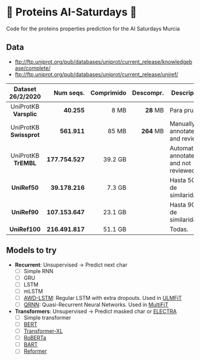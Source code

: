# 🧬 Proteins AI-Saturdays 🧬
Code for the proteins properties prediction for the AI Saturdays Murcia

## Data

- ftp://ftp.uniprot.org/pub/databases/uniprot/current_release/knowledgebase/complete/
- ftp://ftp.uniprot.org/pub/databases/uniprot/current_release/uniref/

| Dataset 26/2/2020        | Num seqs.       | Comprimido | Descompr.     | Descripción                              |
|:------------------------:|----------------:|-----------:|--------------:|------------------------------------------|
| UniProtKB **Varsplic**   | **40.255**      | 8 MB       | **28** MB     | Para pruebas                             |
| UniProtKB **Swissprot**  | **561.911**     | 85 MB      | **264** MB    | Manually annotated and reviewed          |
| UniProtKB **TrEMBL**     | **177.754.527** | 39.2 GB    |               | Automatically annotated and not reviewed |
| **UniRef50**             | **39.178.216**  | 7.3 GB     |               | Hasta 50% de similaridad.                |
| **UniRef90**             | **107.153.647** | 23.1 GB    |               | Hasta 90% de similaridad.                |
| **UniRef100**            | **216.491.817** | 51.1 GB    |               | Todas.                                   |


## Models to try

- **Recurrent**: Unsupervised -> Predict next char
  - [ ] Simple RNN
  - [ ] GRU
  - [ ] LSTM
  - [ ] mLSTM
  - [ ] [AWD-LSTM](https://arxiv.org/abs/1708.02182): Regular LSTM with extra dropouts. Used in [ULMFiT](https://arxiv.org/abs/1801.06146)
  - [ ] [QRNN](https://arxiv.org/abs/1611.01576): Quasi-Recurrent Neural Networks. Used in [MultiFiT](https://arxiv.org/abs/1909.04761)
- **Transformers**: Unsupervised -> Predict masked char or [ELECTRA](https://openreview.net/pdf?id=r1xMH1BtvB)
  - [ ] Simple transformer
  - [ ] [BERT](https://arxiv.org/abs/1810.04805)
  - [ ] [Transformer-XL](https://arxiv.org/abs/1901.02860)
  - [ ] [RoBERTa](https://arxiv.org/abs/1907.11692)
  - [ ] [BART](https://arxiv.org/abs/1910.13461)
  - [ ] [Reformer](https://arxiv.org/abs/2001.04451)
